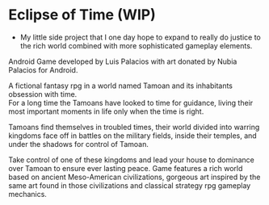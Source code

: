 Eclipse of Time (WIP)
=================
* My little side project that I one day hope to expand to really do justice to the rich world
  combined with more sophisticated gameplay elements.
 
Android Game developed by Luis Palacios with art donated by Nubia Palacios for Android.

A fictional fantasy rpg in a world named Tamoan and its inhabitants obsession with time.  
For a long time the Tamoans have looked to time for guidance, living their most important
moments in life only when the time is right.  

Tamoans find themselves in troubled times, their world divided into warring kingdoms face
off in battles on the military fields, inside their temples, and under the shadows for control
of Tamoan.

Take control of one of these kingdoms and lead your house to dominance over Tamoan to ensure
ever lasting peace.  Game features a rich world based on ancient Meso-American civilizations, 
gorgeous art inspired by the same art found in those civilizations and classical strategy rpg 
gameplay mechanics.
